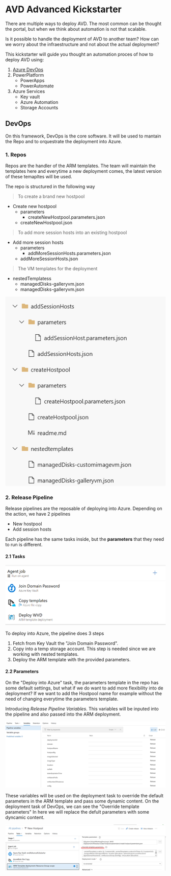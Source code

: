 # AVD Advanced Kickstarter

There are multiple ways to deploy AVD. The most common can be thought the portal, but when we think about automation is not that scalable. 

Is it possible to handle the deployment of AVD to another team? How can we worry about the infraestructure and not about the actual deployment?

This kickstarter will guide you thought an automation proces of how to deploy AVD using:

1. [Azure DevOps](#DevOps)
1. PowerPlatform
    - PowerApps
    - PowerAutomate
1. Azure Services
    - Key vault
    - Azure Automation
    - Storage Accounts

## DevOps

On this framework, DevOps is the core software. It will be used to mantain the Repo and to orquestrate the deployment into Azure.

### 1. Repos

Repos are the handler of the ARM templates. The team will maintain the templates here and everytime a new deployment comes, the latest version of these temapltes will be used. 

The repo is structured in the following way

> To create a brand new hostpool

- Create new hostpool 
    - parameters
        - createNewHostpool.parameters.json
    - createNewHostpool.json

> To add more session hosts into an existing hostpool

- Add more session hosts
    - parameters
        - addMoreSessionHosts.parameters.json
    - addMoreSessionHosts.json
    
> The VM templates for the deployment

- nestedTemplatess
    - managedDisks-galleryvm.json
    - managedDisks-galleryvm.json

![DevOps Repo Levels](media/DevOps-Repo-levels.png)

### 2. Release Pipeline

Release pipelines are the reposable of deploying into Azure. Depending on the action, we have 2 pipelines

- New hostpool
- Add session hosts

Each pipeline has the same tasks inside, but the **parameters** that they need to run is different. 


#### 2.1 Tasks
![DevOps Tasks](media/DevOps-Tasks.png)

To deploy into Azure, the pipeline does 3 steps

1. Fetch from Key Vault the "Join Domain Password".
1. Copy into a temp storage account. This step is needed since we are working with nested templates. 
1. Deploy the ARM template with the provided parameters. 

#### 2.2 Parameters

On the "Deploy into Azure" task, the parameters template in the repo has some default settings, but what if we do want to add more flexibility into de deployment? If we want to add the Hostpool name for example without the need of changing everytime the parameters template.

Introducing *Release Pipeline Variables*. This variables will be inputed into the pipeline and also passed into the ARM deployment. 

![DevOps Variables](media/DevOps-Variables.png)

These variables will be used on the deployment task to override the default parameters in the ARM template and pass some dynamic content.
On the deployment task of DevOps, we can see the "Override template parameters" In here we will replace the defult parameters with some dyncamic content.

![DevOps Task Variables](media/DevOps-Task-Variables.png)